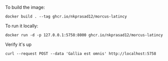 To build the image:

```
docker build . --tag ghcr.io/nkprasad12/morcus-latincy
```

To run it locally:

```
docker run -d -p 127.0.0.1:5758:8000 ghcr.io/nkprasad12/morcus-latincy
```

Verify it's up

```
curl --request POST --data 'Gallia est omnis' http://localhost:5758
```
